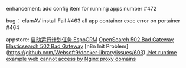 enhancement:
add config item for running apps number #472

bug：
clamAV install Fail #463
all app container exec error on portainer #464

appstore:
[启动运行计划任务 EspoCRM](https://github.com/Websoft9/docker-library/issues/600)
[OpenSearch 502 Bad Gateway ](https://github.com/Websoft9/docker-library/issues/601)
[Elasticsearch 502 Bad Gateway](https://github.com/Websoft9/docker-library/issues/602)
[n8n Init Problem] (https://github.com/Websoft9/docker-library/issues/603)
[.Net runtime example web cannot access by Nginx proxy domains](https://github.com/Websoft9/docker-library/issues/605)